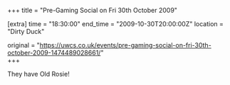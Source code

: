 +++
title = "Pre-Gaming Social on Fri 30th October 2009"

[extra]
time = "18:30:00"
end_time = "2009-10-30T20:00:00Z"
location = "Dirty Duck"

original = "https://uwcs.co.uk/events/pre-gaming-social-on-fri-30th-october-2009-1474489028661/"    
+++

They have Old Rosie\!

